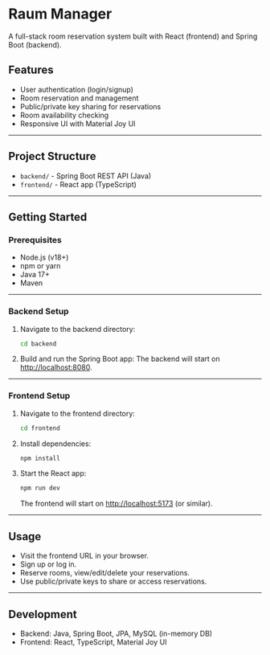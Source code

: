 # Raum Manager

A full-stack room reservation system built with React (frontend) and Spring Boot (backend).

## Features

- User authentication (login/signup)
- Room reservation and management
- Public/private key sharing for reservations
- Room availability checking
- Responsive UI with Material Joy UI

---

## Project Structure

- `backend/` - Spring Boot REST API (Java)
- `frontend/` - React app (TypeScript)

---

## Getting Started

### Prerequisites

- Node.js (v18+)
- npm or yarn
- Java 17+
- Maven

---

### Backend Setup

1. Navigate to the backend directory:
    ```sh
    cd backend
    ```
2. Build and run the Spring Boot app:
   The backend will start on [http://localhost:8080](http://localhost:8080).

---

### Frontend Setup

1. Navigate to the frontend directory:
    ```sh
    cd frontend
    ```
2. Install dependencies:
    ```sh
    npm install
    ```
3. Start the React app:
    ```sh
    npm run dev
    ```
   The frontend will start on [http://localhost:5173](http://localhost:5173) (or similar).

---

## Usage

- Visit the frontend URL in your browser.
- Sign up or log in.
- Reserve rooms, view/edit/delete your reservations.
- Use public/private keys to share or access reservations.

---

## Development

- Backend: Java, Spring Boot, JPA, MySQL (in-memory DB)
- Frontend: React, TypeScript, Material Joy UI

